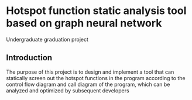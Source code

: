 # Hotspot function static analysis tool based on graph neural network
Undergraduate graduation project

## Introduction
The purpose of this project is to design and implement a tool that can statically screen out the hotspot functions in the program according to the control flow diagram and call diagram of the program, which can be analyzed and optimized by subsequent developers
